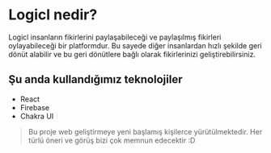 # Logicl nedir?
Logicl insanların fikirlerini paylaşabileceği ve paylaşılmış fikirleri oylayabileceği bir platformdur. Bu sayede diğer insanlardan hızlı şekilde geri dönüt alabilir ve bu geri dönütlere bağlı olarak fikirlerinizi geliştirebilirsiniz.

## Şu anda kullandığımız teknolojiler
- React
- Firebase
- Chakra UI
 
 

> Bu proje web geliştirmeye yeni başlamış kişilerce yürütülmektedir. Her türlü öneri ve görüş bizi çok memnun edecektir :D
